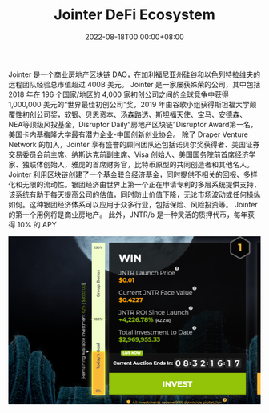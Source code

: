 ﻿---
title: "Jointer DeFi Ecosystem"
description: "Jointer 的 DeFi 拍卖和生态系统提供每日激励和质押奖励"
date: 2022-08-18T00:00:00+08:00
lastmod: 2022-08-18T00:00:00+08:00
draft: false
authors: ["boogArno"]
featuredImage: "jointer-defi-ecosystem.png"
tags: ["DeFi","Jointer DeFi Ecosystem"]
categories: ["nfts"]
nfts: ["DeFi"]
blockchain: "BSC"
website: "https://www.jointer.io/"
twitter: "https://twitter.com/defiauctions"
discord: ""
telegram: "https://t.me/jointer_io"
github: "https://github.com/jointerinc"
youtube: ""
twitch: ""
facebook: "https://www.facebook.com/DeFiAuctions"
instagram: ""
reddit: ""
medium: ""
steam: ""
gitbook: ""
googleplay: ""
appstore: ""
status: "Live"
weight: 
lightgallery: true
toc: true
pinned: false
recommend: false
recommend1: false
---
Jointer 是一个商业房地产区块链 DAO，在加利福尼亚州硅谷和以色列特拉维夫的远程团队经验总市值超过 400B 美元。 Jointer 是一家屡获殊荣的公司，其中包括 2018 年在 196 个国家/地区的 4,000 家初创公司之间的全球竞争中获得 1,000,000 美元的“世界最佳初创公司”奖，2019 年由谷歌小组获得斯坦福大学颠覆性初创公司奖，软银、贝恩资本、汤森路透、斯坦福天使、宝马、安德森、NEA等顶级风投基金，Disruptor Daily“房地产区块链”Disruptor Award第一名，美国卡内基梅隆大学最有潜力企业-中国创新创业协会。
除了 Draper Venture Network 的加入，Jointer 享有盛誉的顾问团队还包括诺贝尔奖获得者、美国证券交易委员会前主席、纳斯达克前副主席、Visa 创始人、美国国务院前首席经济学家、独联体创始人，雅虎的首席财务官，比特币原型的共同创造者和其他名人。
Jointer 利用区块链创建了一个基金联合经济基金，同时提供不相关的回报、多样化和无限的流动性。银团经济由世界上第一个正在申请专利的多层系统提供支持，该系统有助于每天提高公司的估值，同时防止价值下降，无论市场波动或任何操纵如何。这种银团经济体系可以应用于众多行业，包括保险、风险投资等。 Jointer 的第一个用例将是商业房地产。
此外，JNTR/b 是一种灵活的质押代币，每年获得 10% 的 APY

![jointerauction-dapp-defi-bsc-image1_09ea99665417512cee9a44a8ce2a462c](jointerauction-dapp-defi-bsc-image1_09ea99665417512cee9a44a8ce2a462c.png)